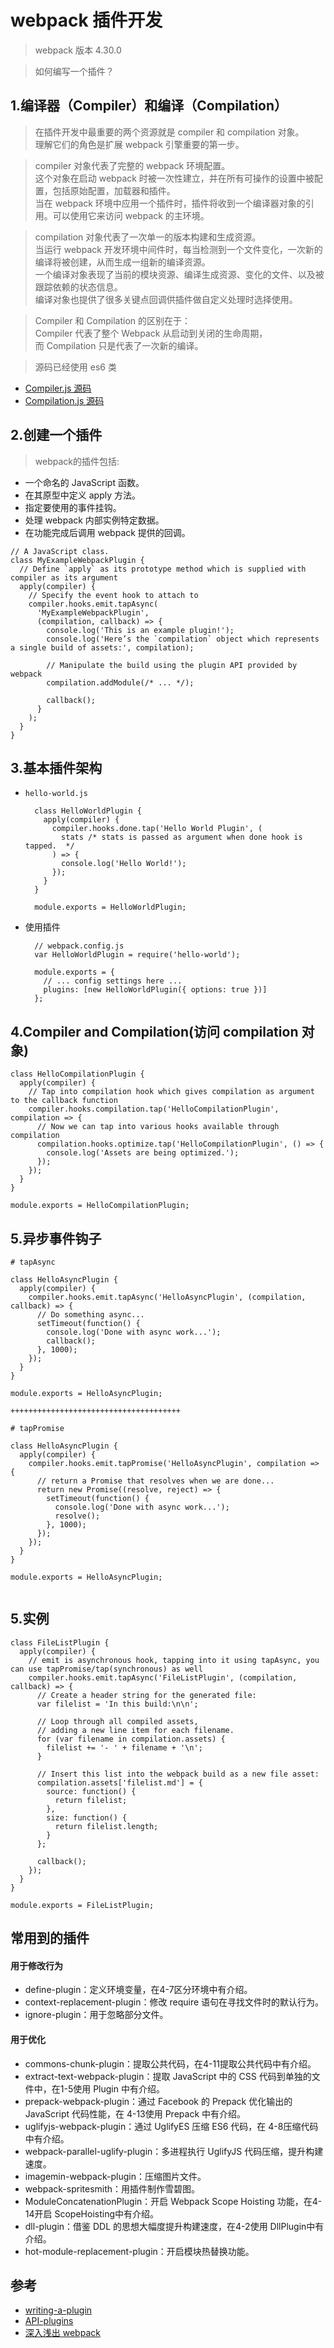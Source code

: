 # webpack 插件开发
> webpack 版本 4.30.0

>如何编写一个插件？

## 1.编译器（Compiler）和编译（Compilation）

>在插件开发中最重要的两个资源就是 compiler 和 compilation 对象。  
理解它们的角色是扩展 webpack 引擎重要的第一步。  

>compiler 对象代表了完整的 webpack 环境配置。  
这个对象在启动 webpack 时被一次性建立，并在所有可操作的设置中被配置，包括原始配置，加载器和插件。  
当在 webpack 环境中应用一个插件时，插件将收到一个编译器对象的引用。可以使用它来访问 webpack 的主环境。  

>compilation 对象代表了一次单一的版本构建和生成资源。  
当运行 webpack 开发环境中间件时，每当检测到一个文件变化，一次新的编译将被创建，从而生成一组新的编译资源。  
一个编译对象表现了当前的模块资源、编译生成资源、变化的文件、以及被跟踪依赖的状态信息。  
编译对象也提供了很多关键点回调供插件做自定义处理时选择使用。

>Compiler 和 Compilation 的区别在于：  
  Compiler 代表了整个 Webpack 从启动到关闭的生命周期，  
  而 Compilation 只是代表了一次新的编译。

>源码已经使用 es6 类
- [Compiler.js 源码](https://github.com/webpack/webpack/blob/master/lib/Compiler.js)
- [Compilation.js 源码](https://github.com/webpack/webpack/blob/master/lib/Compilation.js)


## 2.创建一个插件
>webpack的插件包括:
-  一个命名的 JavaScript 函数。 
- 在其原型中定义 apply 方法。 
- 指定要使用的事件挂钩。 
- 处理 webpack 内部实例特定数据。 
- 在功能完成后调用 webpack 提供的回调。

```
// A JavaScript class.
class MyExampleWebpackPlugin {
  // Define `apply` as its prototype method which is supplied with compiler as its argument
  apply(compiler) {
    // Specify the event hook to attach to
    compiler.hooks.emit.tapAsync(
      'MyExampleWebpackPlugin',
      (compilation, callback) => {
        console.log('This is an example plugin!');
        console.log('Here’s the `compilation` object which represents a single build of assets:', compilation);

        // Manipulate the build using the plugin API provided by webpack
        compilation.addModule(/* ... */);

        callback();
      }
    );
  }
}
```

## 3.基本插件架构

- `hello-world.js`
  ```
    class HelloWorldPlugin {
      apply(compiler) {
        compiler.hooks.done.tap('Hello World Plugin', (
          stats /* stats is passed as argument when done hook is tapped.  */
        ) => {
          console.log('Hello World!');
        });
      }
    }

    module.exports = HelloWorldPlugin;
  ```

- 使用插件
  ```
    // webpack.config.js
    var HelloWorldPlugin = require('hello-world');

    module.exports = {
      // ... config settings here ...
      plugins: [new HelloWorldPlugin({ options: true })]
    };
  ```


## 4.Compiler and Compilation(访问 compilation 对象)

```
class HelloCompilationPlugin {
  apply(compiler) {
    // Tap into compilation hook which gives compilation as argument to the callback function
    compiler.hooks.compilation.tap('HelloCompilationPlugin', compilation => {
      // Now we can tap into various hooks available through compilation
      compilation.hooks.optimize.tap('HelloCompilationPlugin', () => {
        console.log('Assets are being optimized.');
      });
    });
  }
}

module.exports = HelloCompilationPlugin;
```

## 5.异步事件钩子

```
# tapAsync

class HelloAsyncPlugin {
  apply(compiler) {
    compiler.hooks.emit.tapAsync('HelloAsyncPlugin', (compilation, callback) => {
      // Do something async...
      setTimeout(function() {
        console.log('Done with async work...');
        callback();
      }, 1000);
    });
  }
}

module.exports = HelloAsyncPlugin;

++++++++++++++++++++++++++++++++++++++

# tapPromise

class HelloAsyncPlugin {
  apply(compiler) {
    compiler.hooks.emit.tapPromise('HelloAsyncPlugin', compilation => {
      // return a Promise that resolves when we are done...
      return new Promise((resolve, reject) => {
        setTimeout(function() {
          console.log('Done with async work...');
          resolve();
        }, 1000);
      });
    });
  }
}

module.exports = HelloAsyncPlugin;


```

## 5.实例

```
class FileListPlugin {
  apply(compiler) {
    // emit is asynchronous hook, tapping into it using tapAsync, you can use tapPromise/tap(synchronous) as well
    compiler.hooks.emit.tapAsync('FileListPlugin', (compilation, callback) => {
      // Create a header string for the generated file:
      var filelist = 'In this build:\n\n';

      // Loop through all compiled assets,
      // adding a new line item for each filename.
      for (var filename in compilation.assets) {
        filelist += '- ' + filename + '\n';
      }

      // Insert this list into the webpack build as a new file asset:
      compilation.assets['filelist.md'] = {
        source: function() {
          return filelist;
        },
        size: function() {
          return filelist.length;
        }
      };

      callback();
    });
  }
}

module.exports = FileListPlugin;
```

## 常用到的插件

#### 用于修改行为
- define-plugin：定义环境变量，在4-7区分环境中有介绍。
- context-replacement-plugin：修改 require 语句在寻找文件时的默认行为。
- ignore-plugin：用于忽略部分文件。
#### 用于优化
- commons-chunk-plugin：提取公共代码，在4-11提取公共代码中有介绍。
- extract-text-webpack-plugin：提取 JavaScript 中的 CSS 代码到单独的文件中，在1-5使用 Plugin 中有介绍。
- prepack-webpack-plugin：通过 Facebook 的 Prepack 优化输出的 JavaScript 代码性能，在 4-13使用 Prepack 中有介绍。
- uglifyjs-webpack-plugin：通过 UglifyES 压缩 ES6 代码，在 4-8压缩代码中有介绍。
- webpack-parallel-uglify-plugin：多进程执行 UglifyJS 代码压缩，提升构建速度。
- imagemin-webpack-plugin：压缩图片文件。
- webpack-spritesmith：用插件制作雪碧图。
- ModuleConcatenationPlugin：开启 Webpack Scope Hoisting 功能，在4-14开启 ScopeHoisting中有介绍。
- dll-plugin：借鉴 DDL 的思想大幅度提升构建速度，在4-2使用 DllPlugin中有介绍。
- hot-module-replacement-plugin：开启模块热替换功能。

## 参考
- [writing-a-plugin](https://webpack.js.org/contribute/writing-a-plugin/)
- [API-plugins](https://webpack.js.org/api/plugins/)
- [深入浅出 webpack](http://webpack.wuhaolin.cn/5%E5%8E%9F%E7%90%86/5-4%E7%BC%96%E5%86%99Plugin.html)
